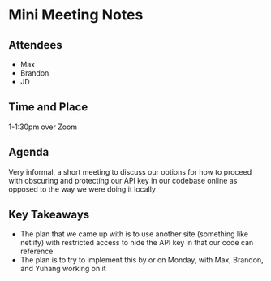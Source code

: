 # Mini Meeting Notes
## Attendees
- Max
- Brandon
- JD

## Time and Place
1-1:30pm over Zoom

## Agenda
Very informal, a short meeting to discuss our options for how to proceed with obscuring and protecting our API key in our codebase online as opposed to the way we were doing it locally

## Key Takeaways
- The plan that we came up with is to use another site (something like netlify) with restricted access to hide the API key in that our code can reference
- The plan is to try to implement this by or on Monday, with Max, Brandon, and Yuhang working on it
